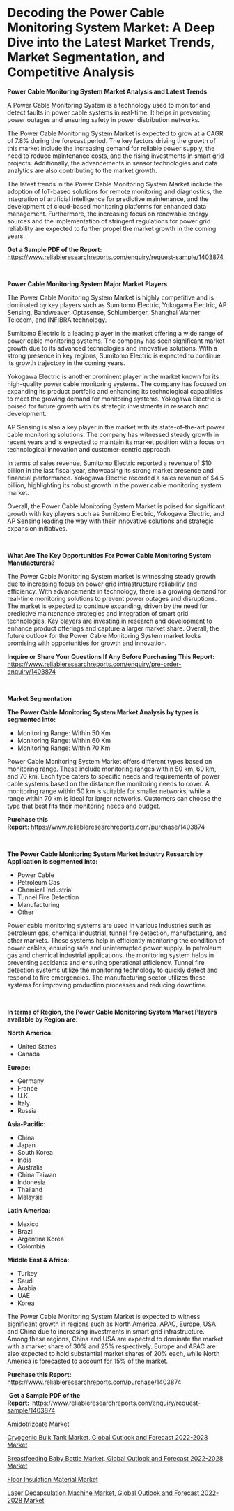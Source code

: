 <p><h1>Decoding the Power Cable Monitoring System Market: A Deep Dive into the Latest Market Trends, Market Segmentation, and Competitive Analysis</h1></p><p><strong>Power Cable Monitoring System Market Analysis and Latest Trends</strong></p>
<p><p>A Power Cable Monitoring System is a technology used to monitor and detect faults in power cable systems in real-time. It helps in preventing power outages and ensuring safety in power distribution networks.</p><p>The Power Cable Monitoring System Market is expected to grow at a CAGR of 7.8% during the forecast period. The key factors driving the growth of this market include the increasing demand for reliable power supply, the need to reduce maintenance costs, and the rising investments in smart grid projects. Additionally, the advancements in sensor technologies and data analytics are also contributing to the market growth.</p><p>The latest trends in the Power Cable Monitoring System Market include the adoption of IoT-based solutions for remote monitoring and diagnostics, the integration of artificial intelligence for predictive maintenance, and the development of cloud-based monitoring platforms for enhanced data management. Furthermore, the increasing focus on renewable energy sources and the implementation of stringent regulations for power grid reliability are expected to further propel the market growth in the coming years.</p></p>
<p><strong>Get a Sample PDF of the Report:&nbsp;</strong> <a href="https://www.reliableresearchreports.com/enquiry/request-sample/1403874">https://www.reliableresearchreports.com/enquiry/request-sample/1403874</a></p>
<p>&nbsp;</p>
<p><strong>Power Cable Monitoring System Major Market Players</strong></p>
<p><p>The Power Cable Monitoring System Market is highly competitive and is dominated by key players such as Sumitomo Electric, Yokogawa Electric, AP Sensing, Bandweaver, Optasense, Schlumberger, Shanghai Warner Telecom, and INFIBRA technology. </p><p>Sumitomo Electric is a leading player in the market offering a wide range of power cable monitoring systems. The company has seen significant market growth due to its advanced technologies and innovative solutions. With a strong presence in key regions, Sumitomo Electric is expected to continue its growth trajectory in the coming years.</p><p>Yokogawa Electric is another prominent player in the market known for its high-quality power cable monitoring systems. The company has focused on expanding its product portfolio and enhancing its technological capabilities to meet the growing demand for monitoring systems. Yokogawa Electric is poised for future growth with its strategic investments in research and development.</p><p>AP Sensing is also a key player in the market with its state-of-the-art power cable monitoring solutions. The company has witnessed steady growth in recent years and is expected to maintain its market position with a focus on technological innovation and customer-centric approach.</p><p>In terms of sales revenue, Sumitomo Electric reported a revenue of $10 billion in the last fiscal year, showcasing its strong market presence and financial performance. Yokogawa Electric recorded a sales revenue of $4.5 billion, highlighting its robust growth in the power cable monitoring system market.</p><p>Overall, the Power Cable Monitoring System Market is poised for significant growth with key players such as Sumitomo Electric, Yokogawa Electric, and AP Sensing leading the way with their innovative solutions and strategic expansion initiatives.</p></p>
<p>&nbsp;</p>
<p><strong>What Are The Key Opportunities For Power Cable Monitoring System Manufacturers?</strong></p>
<p><p>The Power Cable Monitoring System market is witnessing steady growth due to increasing focus on power grid infrastructure reliability and efficiency. With advancements in technology, there is a growing demand for real-time monitoring solutions to prevent power outages and disruptions. The market is expected to continue expanding, driven by the need for predictive maintenance strategies and integration of smart grid technologies. Key players are investing in research and development to enhance product offerings and capture a larger market share. Overall, the future outlook for the Power Cable Monitoring System market looks promising with opportunities for growth and innovation.</p></p>
<p><strong>Inquire or Share Your Questions If Any Before Purchasing This Report:</strong> <a href="https://www.reliableresearchreports.com/enquiry/pre-order-enquiry/1403874">https://www.reliableresearchreports.com/enquiry/pre-order-enquiry/1403874</a></p>
<p>&nbsp;</p>
<p><strong>Market Segmentation</strong></p>
<p><strong>The Power Cable Monitoring System Market Analysis by types is segmented into:</strong></p>
<p><ul><li>Monitoring Range: Within 50 Km</li><li>Monitoring Range: Within 60 Km</li><li>Monitoring Range: Within 70 Km</li></ul></p>
<p><p>Power Cable Monitoring System Market offers different types based on monitoring range. These include monitoring ranges within 50 km, 60 km, and 70 km. Each type caters to specific needs and requirements of power cable systems based on the distance the monitoring needs to cover. A monitoring range within 50 km is suitable for smaller networks, while a range within 70 km is ideal for larger networks. Customers can choose the type that best fits their monitoring needs and budget.</p></p>
<p><strong>Purchase this Report:&nbsp;</strong><a href="https://www.reliableresearchreports.com/purchase/1403874">https://www.reliableresearchreports.com/purchase/1403874</a></p>
<p>&nbsp;</p>
<p><strong>The Power Cable Monitoring System Market Industry Research by Application is segmented into:</strong></p>
<p><ul><li>Power Cable</li><li>Petroleum Gas</li><li>Chemical Industrial</li><li>Tunnel Fire Detection</li><li>Manufacturing</li><li>Other</li></ul></p>
<p><p>Power cable monitoring systems are used in various industries such as petroleum gas, chemical industrial, tunnel fire detection, manufacturing, and other markets. These systems help in efficiently monitoring the condition of power cables, ensuring safe and uninterrupted power supply. In petroleum gas and chemical industrial applications, the monitoring system helps in preventing accidents and ensuring operational efficiency. Tunnel fire detection systems utilize the monitoring technology to quickly detect and respond to fire emergencies. The manufacturing sector utilizes these systems for improving production processes and reducing downtime.</p></p>
<p>&nbsp;</p>
<p><strong>In terms of Region, the Power Cable Monitoring System Market Players available by Region are:</strong></p>
<p>
    <p> <strong> North America: </strong>
        <ul>
            <li>United States</li>
            <li>Canada</li>
        </ul>
        </p> 
    <p> <strong> Europe: </strong>
        <ul>
            <li>Germany</li>
            <li>France</li>
            <li>U.K.</li>
            <li>Italy</li>
            <li>Russia</li>
        </ul>
        </p> 
    <p> <strong> Asia-Pacific: </strong>
        <ul>
            <li>China</li>
            <li>Japan</li>
            <li>South Korea</li>
            <li>India</li>
            <li>Australia</li>
            <li>China Taiwan</li>
            <li>Indonesia</li>
            <li>Thailand</li>
            <li>Malaysia</li>
        </ul>
        </p> 
    <p> <strong> Latin America: </strong>
        <ul>
            <li>Mexico</li>
            <li>Brazil</li>
            <li>Argentina Korea</li>
            <li>Colombia</li>
        </ul>
        </p> 
    <p> <strong> Middle East & Africa: </strong>
        <ul>
            <li>Turkey</li>
            <li>Saudi</li>
            <li>Arabia</li>
            <li>UAE</li>
            <li>Korea</li>
        </ul>
    </p>
    </p>
<p><p>The Power Cable Monitoring System Market is expected to witness significant growth in regions such as North America, APAC, Europe, USA and China due to increasing investments in smart grid infrastructure. Among these regions, China and USA are expected to dominate the market with a market share of 30% and 25% respectively. Europe and APAC are also expected to hold substantial market shares of 20% each, while North America is forecasted to account for 15% of the market.</p></p>
<p><strong>Purchase this Report: </strong><a href="https://www.reliableresearchreports.com/purchase/1403874">https://www.reliableresearchreports.com/purchase/1403874</a></p>
<p>&nbsp;<strong>Get a Sample PDF of the Report:&nbsp;&nbsp;</strong><a href="https://www.reliableresearchreports.com/enquiry/request-sample/1403874">https://www.reliableresearchreports.com/enquiry/request-sample/1403874</a></p>
<p><strong></strong></p>
<p><p><a href="https://view.publitas.com/reportprime-1/global-amidotrizoate-market-by-types-applications-and-major-players-with-regional-growth-rate-analysis-and-development-situation-from-2024-to-2031/">Amidotrizoate Market</a></p><p><a href="https://gentle-editor-9db.notion.site/Cryogenic-Bulk-Tank-Market-Global-Outlook-and-Forecast-2022-2028-Market-A-Comprehensive-Report-of--67e72e87fffb48d6897d03160add09ee">Cryogenic Bulk Tank Market, Global Outlook and Forecast 2022-2028 Market</a></p><p><a href="https://unruly-ladybug-44b.notion.site/Breastfeeding-Baby-Bottle-Market-Global-Outlook-and-Forecast-2022-2028-Market-Offers-Provide-Insigh-f8e566d612cb4c40b7643c0a250b4b8a">Breastfeeding Baby Bottle Market, Global Outlook and Forecast 2022-2028 Market</a></p><p><a href="https://view.publitas.com/reportprime-1/floor-insulation-material-market-growth-market-trends-covid-19-impact-and-forecasts-for-period-from-2024-2031/">Floor Insulation Material Market</a></p><p><a href="https://military-diascia-e68.notion.site/Laser-Decapsulation-Machine-Market-Global-Outlook-and-Forecast-2022-2028-Market-Insights-Market-Pl-024e0b40272c4f5889014e34eb8e4d15">Laser Decapsulation Machine Market, Global Outlook and Forecast 2022-2028 Market</a></p></p>